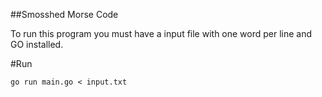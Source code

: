 ##Smosshed Morse Code

To run this program you must have a input file with one word per line and GO installed.

#Run

`go run main.go < input.txt`

